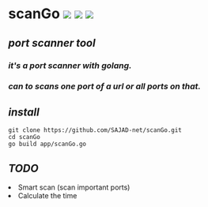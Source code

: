 # scanGo <img src="https://img.shields.io/badge/License-GPLv3-blue"></img>   <img src="https://img.shields.io/badge/go-up%20to%20date-red"></img>  <img src="https://img.shields.io/badge/version-0.2-yellow"></img>

## *port scanner tool*
### *it's a port scanner with golang.*
### *can to scans one port of a url or all ports on that.*

## *install*

	git clone https://github.com/SAJAD-net/scanGo.git
	cd scanGo
	go build app/scanGo.go

## *TODO*
<li> Smart scan (scan important ports) </li>
<li> Calculate the time

	
